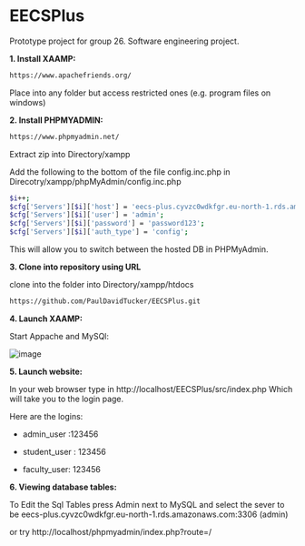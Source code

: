 # EECSPlus
Prototype project for group 26. Software engineering project.



**1. Install XAAMP:**
```sh
https://www.apachefriends.org/
```

Place into any folder but access restricted ones (e.g. program files on windows)

**2. Install PHPMYADMIN:**

```sh
https://www.phpmyadmin.net/
```

Extract zip into  Directory/xampp

Add the  following to the bottom of the file config.inc.php in   Direcotry/xampp/phpMyAdmin/config.inc.php

```sh
$i++;
$cfg['Servers'][$i]['host'] = 'eecs-plus.cyvzc0wdkfgr.eu-north-1.rds.amazonaws.com:3306'; 
$cfg['Servers'][$i]['user'] = 'admin';   
$cfg['Servers'][$i]['password'] = 'password123';  
$cfg['Servers'][$i]['auth_type'] = 'config';      
```

This will allow you to switch between the hosted DB in PHPMyAdmin.

**3. Clone into repository using URL**


clone into the folder  into  Directory/xampp/htdocs
```sh
https://github.com/PaulDavidTucker/EECSPlus.git
```

**4. Launch XAAMP:**

Start Appache and MySQl:

![image](https://user-images.githubusercontent.com/94861347/229575661-09177288-2162-4afd-accb-44c5c5ac31a6.png)


**5. Launch website:**

In your web browser type in http://localhost/EECSPlus/src/index.php  Which will take you to the login page.

Here are the logins: 

* admin_user :123456

* student_user : 123456

* faculty_user: 123456
 

**6. Viewing database tables:**

To Edit the Sql Tables press Admin next to MySQL and select the sever to be  eecs-plus.cyvzc0wdkfgr.eu-north-1.rds.amazonaws.com:3306  (admin)
 
 or try http://localhost/phpmyadmin/index.php?route=/

